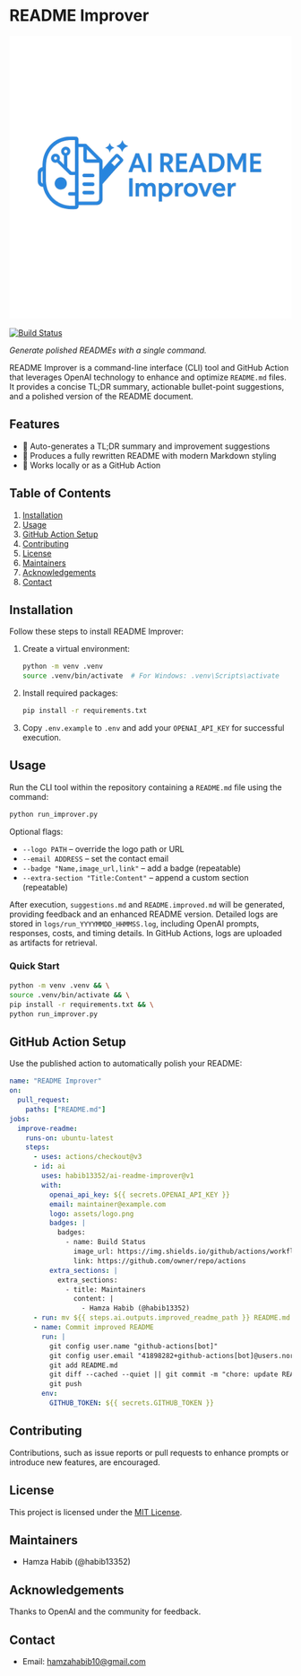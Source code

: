 # README Improver

![Logo](assets/logo.png)

[![Build Status](https://img.shields.io/github/actions/workflow/status/username/repo/ci.yml)](https://github.com/habib13352/ai-readme-improver/actions)

*Generate polished READMEs with a single command.*

README Improver is a command-line interface (CLI) tool and GitHub Action that leverages OpenAI technology to enhance and optimize `README.md` files. It provides a concise TL;DR summary, actionable bullet-point suggestions, and a polished version of the README document.

## Features

- 📄 Auto-generates a TL;DR summary and improvement suggestions
- 📝 Produces a fully rewritten README with modern Markdown styling
- 🧩 Works locally or as a GitHub Action

## Table of Contents

1. [Installation](#installation)
2. [Usage](#usage)
3. [GitHub Action Setup](#github-action-setup)
4. [Contributing](#contributing)
5. [License](#license)
6. [Maintainers](#maintainers)
7. [Acknowledgements](#acknowledgements)
8. [Contact](#contact)

## Installation

Follow these steps to install README Improver:

1. Create a virtual environment:
    ```bash
    python -m venv .venv
    source .venv/bin/activate  # For Windows: .venv\Scripts\activate
    ```

2. Install required packages:
    ```bash
    pip install -r requirements.txt
    ```

3. Copy `.env.example` to `.env` and add your `OPENAI_API_KEY` for successful execution.

## Usage

Run the CLI tool within the repository containing a `README.md` file using the command:
```bash
python run_improver.py
```

Optional flags:

- `--logo PATH` – override the logo path or URL
- `--email ADDRESS` – set the contact email
- `--badge "Name,image_url,link"` – add a badge (repeatable)
- `--extra-section "Title:Content"` – append a custom section (repeatable)

After execution, `suggestions.md` and `README.improved.md` will be generated, providing feedback and an enhanced README version. Detailed logs are stored in `logs/run_YYYYMMDD_HHMMSS.log`, including OpenAI prompts, responses, costs, and timing details. In GitHub Actions, logs are uploaded as artifacts for retrieval.

### Quick Start

```bash
python -m venv .venv && \
source .venv/bin/activate && \
pip install -r requirements.txt && \
python run_improver.py
```

## GitHub Action Setup

Use the published action to automatically polish your README:

```yaml
name: "README Improver"
on:
  pull_request:
    paths: ["README.md"]
jobs:
  improve-readme:
    runs-on: ubuntu-latest
    steps:
      - uses: actions/checkout@v3
      - id: ai
        uses: habib13352/ai-readme-improver@v1
        with:
          openai_api_key: ${{ secrets.OPENAI_API_KEY }}
          email: maintainer@example.com
          logo: assets/logo.png
          badges: |
            badges:
              - name: Build Status
                image_url: https://img.shields.io/github/actions/workflow/status/owner/repo/ci.yml
                link: https://github.com/owner/repo/actions
          extra_sections: |
            extra_sections:
              - title: Maintainers
                content: |
                  - Hamza Habib (@habib13352)
      - run: mv ${{ steps.ai.outputs.improved_readme_path }} README.md
      - name: Commit improved README
        run: |
          git config user.name "github-actions[bot]"
          git config user.email "41898282+github-actions[bot]@users.noreply.github.com"
          git add README.md
          git diff --cached --quiet || git commit -m "chore: update README"
          git push
        env:
          GITHUB_TOKEN: ${{ secrets.GITHUB_TOKEN }}
```

## Contributing

Contributions, such as issue reports or pull requests to enhance prompts or introduce new features, are encouraged.

## License

This project is licensed under the [MIT License](LICENSE).

## Maintainers

- Hamza Habib (@habib13352)

## Acknowledgements

Thanks to OpenAI and the community for feedback.

## Contact

- Email: hamzahabib10@gmail.com